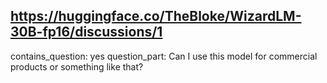 ## https://huggingface.co/TheBloke/WizardLM-30B-fp16/discussions/1

contains_question: yes
question_part: Can I use this model for commercial products or something like that?